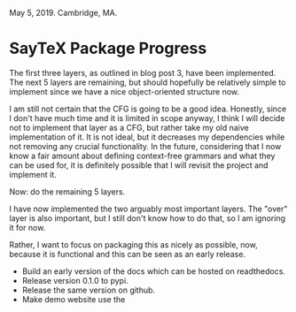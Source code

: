 May 5, 2019.
Cambridge, MA.

# SayTeX Package Progress

The first three layers, as outlined in blog post 3, have been implemented. The next 5 layers are remaining, but should hopefully be relatively simple to implement since we have a nice object-oriented structure now.

I am still not certain that the CFG is going to be a good idea. Honestly, since I don't have much time and it is limited in scope anyway, I think I will decide not to implement that layer as a CFG, but rather take my old naive implementation of it. It is not ideal, but it decreases my dependencies while not removing any crucial functionality. In the future, considering that I now know a fair amount about defining context-free grammars and what they can be used for, it is definitely possible that I will revisit the project and implement it.

Now: do the remaining 5 layers.

I have now implemented the two arguably most important layers. The "over" layer is also important, but I still don't know how to do that, so I am ignoring it for now.

Rather, I want to focus on packaging this as nicely as possible, now, because it is functional and this can be seen as an early release.

- Build an early version of the docs which can be hosted on readthedocs.
- Release version 0.1.0 to pypi.
- Release the same version on github.
- Make demo website use the 